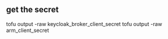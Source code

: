## get the secret
tofu output -raw keycloak_broker_client_secret
tofu output -raw  arm_client_secret